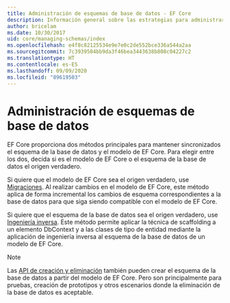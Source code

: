 ```yaml
---
title: Administración de esquemas de base de datos - EF Core
description: Información general sobre las estrategias para administrar esquemas de base de datos con Entity Framework Core
author: bricelam
ms.date: 10/30/2017
uid: core/managing-schemas/index
ms.openlocfilehash: e4f8c82125534e9e7e0c2de552bce336a544a2aa
ms.sourcegitcommit: 7c3939504bb9da3f46bea3443638b808c04227c2
ms.translationtype: HT
ms.contentlocale: es-ES
ms.lasthandoff: 09/09/2020
ms.locfileid: "89619503"
---
```

# <a name="managing-database-schemas"></a>Administración de esquemas de base de datos

EF Core proporciona dos métodos principales para mantener sincronizados el esquema de la base de datos y el modelo de EF Core. Para elegir entre los dos, decida si es el modelo de EF Core o el esquema de la base de datos el origen verdadero.

Si quiere que el modelo de EF Core sea el origen verdadero, use [Migraciones][1]. Al realizar cambios en el modelo de EF Core, este método aplica de forma incremental los cambios de esquema correspondientes a la base de datos para que siga siendo compatible con el modelo de EF Core.

Si quiere que el esquema de la base de datos sea el origen verdadero, use [Ingeniería inversa][2]. Este método permite aplicar la técnica de scaffolding a un elemento DbContext y a las clases de tipo de entidad mediante la aplicación de ingeniería inversa al esquema de la base de datos de un modelo de EF Core.

> [!NOTE]
> Las [API de creación y eliminación][3] también pueden crear el esquema de la base de datos a partir del modelo de EF Core. Pero son principalmente para pruebas, creación de prototipos y otros escenarios donde la eliminación de la base de datos es aceptable.

  [1]: xref:core/managing-schemas/migrations/index
  [2]: xref:core/managing-schemas/scaffolding
  [3]: xref:core/managing-schemas/ensure-created
